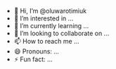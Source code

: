- 👋 Hi, I’m @oluwarotimiuk
- 👀 I’m interested in ...
- 🌱 I’m currently learning ...
- 💞️ I’m looking to collaborate on ...
- 📫 How to reach me ...
- 😄 Pronouns: ...
- ⚡ Fun fact: ...

<!---
oluwarotimiuk/oluwarotimiuk is a ✨ special ✨ repository because its `README.md` (this file) appears on your GitHub profile.
You can click the Preview link to take a look at your changes.
--->
